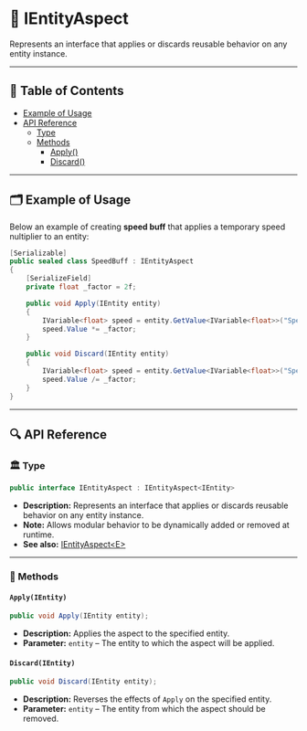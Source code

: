 # 🧩 IEntityAspect

Represents an interface that applies or discards reusable behavior on any entity instance.

---

## 📑 Table of Contents

- [Example of Usage](#-example-of-usage)
- [API Reference](#-api-reference)
  - [Type](#-type)
  - [Methods](#-methods)
    - [Apply()](#applyientity)
    - [Discard()](#discardientity)

---

## 🗂 Example of Usage

Below an example of creating **speed buff** that applies a temporary speed nultiplier to an entity:

```csharp
[Serializable]
public sealed class SpeedBuff : IEntityAspect
{
    [SerializeField]
    private float _factor = 2f;

    public void Apply(IEntity entity)
    {
        IVariable<float> speed = entity.GetValue<IVariable<float>>("Speed"); 
        speed.Value *= _factor;
    }

    public void Discard(IEntity entity)
    {
        IVariable<float> speed = entity.GetValue<IVariable<float>>("Speed"); 
        speed.Value /= _factor;
    }
}
```

---

## 🔍 API Reference

<!--
Below an application programming interface of `IEntityAspect` including all containing methods 
-->

### 🏛️ Type

```csharp
public interface IEntityAspect : IEntityAspect<IEntity>
```

- **Description:** Represents an interface that applies or discards reusable behavior on any entity instance.
- **Note:** Allows modular behavior to be dynamically added or removed at runtime.
- **See also:** [IEntityAspect&lt;E&gt;](IEntityAspect%601.md)

---

### 🏹 Methods

#### `Apply(IEntity)`

```csharp
public void Apply(IEntity entity);
```

- **Description:** Applies the aspect to the specified entity.
- **Parameter:** `entity` – The entity to which the aspect will be applied.

#### `Discard(IEntity)`

```csharp
public void Discard(IEntity entity);
```

- **Description:** Reverses the effects of `Apply` on the specified entity.
- **Parameter:** `entity` – The entity from which the aspect should be removed.